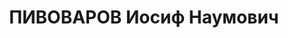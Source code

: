 ---
title: ПИВОВАРОВ Иосиф Наумович
description: "Род. в 1905, г. Климовичи. \n  Приговор: 24.11.1937 – ВМН"
---